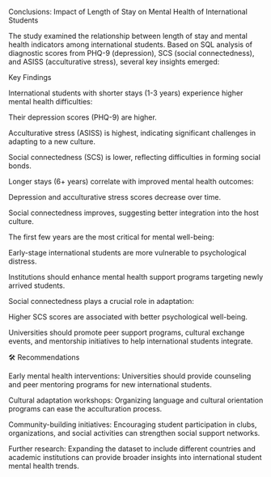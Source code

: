 Conclusions: Impact of Length of Stay on Mental Health of International Students

The study examined the relationship between length of stay and mental health indicators among international students. Based on SQL analysis of diagnostic scores from PHQ-9 (depression), SCS (social connectedness), and ASISS (acculturative stress), several key insights emerged:

Key Findings

International students with shorter stays (1-3 years) experience higher mental health difficulties:

Their depression scores (PHQ-9) are higher.

Acculturative stress (ASISS) is highest, indicating significant challenges in adapting to a new culture.

Social connectedness (SCS) is lower, reflecting difficulties in forming social bonds.

Longer stays (6+ years) correlate with improved mental health outcomes:

Depression and acculturative stress scores decrease over time.

Social connectedness improves, suggesting better integration into the host culture.

The first few years are the most critical for mental well-being:

Early-stage international students are more vulnerable to psychological distress.

Institutions should enhance mental health support programs targeting newly arrived students.

Social connectedness plays a crucial role in adaptation:

Higher SCS scores are associated with better psychological well-being.

Universities should promote peer support programs, cultural exchange events, and mentorship initiatives to help international students integrate.

🛠️ Recommendations

Early mental health interventions: Universities should provide counseling and peer mentoring programs for new international students.

Cultural adaptation workshops: Organizing language and cultural orientation programs can ease the acculturation process.

Community-building initiatives: Encouraging student participation in clubs, organizations, and social activities can strengthen social support networks.

Further research: Expanding the dataset to include different countries and academic institutions can provide broader insights into international student mental health trends.

